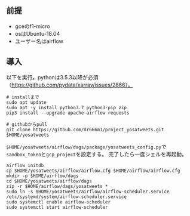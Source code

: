 ## 前提
- gceのf1-micro
- osはUbuntu-18.04
- ユーザー名はairflow

## 導入
以下を実行。pythonは3.5.3以降が必須（https://github.com/pydata/xarray/issues/2866）。
```
# installまで
sudo apt update
sudo apt -y install python3.7 python3-pip zip
pip3 install --upgrade apache-airflow requests

# githubからpull
git clone https://github.com/dr666m1/project_yosatweets.git $HOME/yosatweets
```
`$HOME/yosatweets/airflow/dags/package/yosatweets_config.py`で`sandbox_token`と`gcp_project`を設定する。
完了したら一度シェルを再起動。
```
airflow initdb
cp $HOME/yosatweets/airflow/airflow.cfg $HOME/airflow/airflow.cfg
mkdir -p $HOME/airflow/dags
cd $HOME/yosatweets/airflow/dags
zip -r $HOME/airflow/dags/yosatweets *
sudo ln -s $HOME/yosatweets/airflow/airflow-scheduler.service /etc/systemd/system/airflow-scheduler.service
sudo systemctl enable airflow-scheduler
sudo systemctl start airflow-scheduler
```

